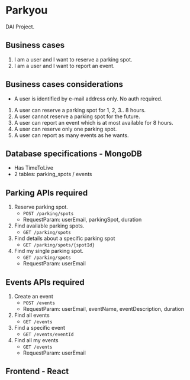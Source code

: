 # Parkyou
DAI Project.

## Business cases
1. I am a user and I want to reserve a parking spot.
2. I am a user and I want to report an event. 

## Business cases considerations
* A user is identified by e-mail address only. No auth required.
1. A user can reserve a parking spot for 1, 2, 3.. 8 hours.
2. A user cannot reserve a parking spot for the future. 
3. A user can report an event which is at most available for 8 hours.
4. A user can reserve only one parking spot. 
5. A user can report as many events as he wants.

## Database specifications - MongoDB
- Has TimeToLive
- 2 tables: parking_spots / events

## Parking APIs required
1. Reserve parking spot.
    - `POST /parking/spots`
    - RequestParam: userEmail, parkingSpot, duration
2. Find available parking spots.
    - `GET /parking/spots`
3. Find details about a specific parking spot
    - `GET /parking/spots/{spotId}`
4. Find my single parking spot.
    - `GET /parking/spots`
    - RequestParam: userEmail

## Events APIs required
1. Create an event
    - `POST /events`
    - RequestParam: userEmail, eventName, eventDescription, duration
2. Find all events
    - `GET /events`
3. Find a specific event
    - `GET /events/eventId`
4. Find all my events
    - `GET /events`
    - RequestParam: userEmail

## Frontend - React